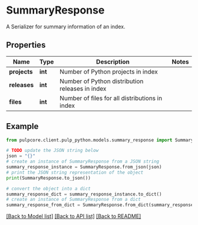 # SummaryResponse

A Serializer for summary information of an index.

## Properties

Name | Type | Description | Notes
------------ | ------------- | ------------- | -------------
**projects** | **int** | Number of Python projects in index | 
**releases** | **int** | Number of Python distribution releases in index | 
**files** | **int** | Number of files for all distributions in index | 

## Example

```python
from pulpcore.client.pulp_python.models.summary_response import SummaryResponse

# TODO update the JSON string below
json = "{}"
# create an instance of SummaryResponse from a JSON string
summary_response_instance = SummaryResponse.from_json(json)
# print the JSON string representation of the object
print(SummaryResponse.to_json())

# convert the object into a dict
summary_response_dict = summary_response_instance.to_dict()
# create an instance of SummaryResponse from a dict
summary_response_from_dict = SummaryResponse.from_dict(summary_response_dict)
```
[[Back to Model list]](../README.md#documentation-for-models) [[Back to API list]](../README.md#documentation-for-api-endpoints) [[Back to README]](../README.md)



